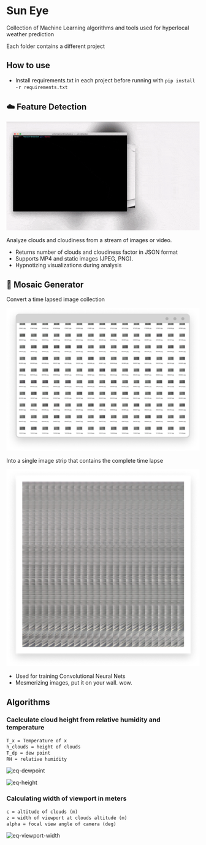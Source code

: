 # Sun Eye
Collection of Machine Learning algorithms and tools used for hyperlocal weather prediction

Each folder contains a different project

## How to use

- Install requirements.txt in each project before running with `pip install -r requirements.txt`

## :cloud: Feature Detection

![Preview of Feature Detection](docs/assets/feature-detection-preview.gif)

Analyze clouds and cloudiness from a stream of images or video.
 - Returns number of clouds and cloudiness factor in JSON format
 - Supports MP4 and static images (JPEG, PNG).
 - Hypnotizing visualizations during analysis

## :bento: Mosaic Generator

Convert a time lapsed image collection

![Preview of Feature Detection](docs/assets/mosaic-before.png)

Into a single image strip that contains the complete time lapse

![Preview of Feature Detection](docs/assets/mosaic-result.png)

 - Used for training Convolutional Neural Nets
 - Mesmerizing images, put it on your wall. wow.

## Algorithms

### Caclculate cloud height from relative humidity and temperature
```
T_x = Temperature of x
h_clouds = height of clouds
T_dp = dew point
RH = relative humidity
```
![eq-dewpoint](https://latex.codecogs.com/svg.latex?\Large&space;T_{dp}=T_{air}-\frac{100-RH}{5})

![eq-height](https://latex.codecogs.com/svg.latex?\Large&space;h_{clouds}=\frac{T_{air}-T_{dp}}{0.00802})


### Calculating width of viewport in meters
```
c = altitude of clouds (m)
z = width of viewport at clouds altitude (m)
alpha = focal view angle of camera (deg)
```

![eq-viewport-width](https://latex.codecogs.com/svg.latex?\Large&space;z=\frac{c*tan(\alpha)}{2})
